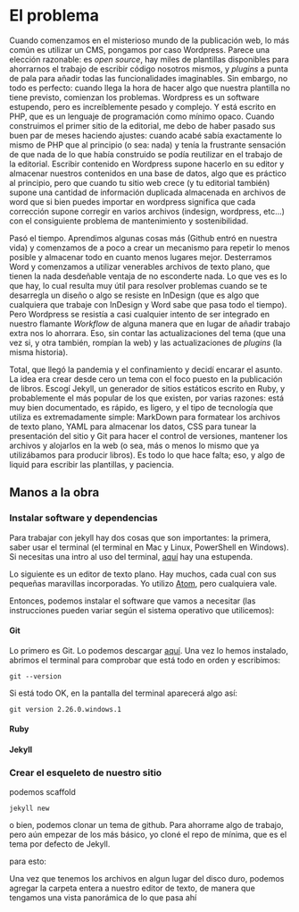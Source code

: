 # El problema

Cuando comenzamos en el misterioso mundo de la publicación web, lo más común es utilizar un CMS, pongamos por caso Wordpress. Parece una elección razonable: es _open source_, hay miles de plantillas disponibles para ahorrarnos el trabajo de escribir código nosotros mismos, y _plugins_ a punta de pala para añadir todas las funcionalidades imaginables. Sin embargo, no todo es perfecto: cuando llega la hora de hacer algo que nuestra plantilla no tiene previsto, comienzan los problemas. Wordpress es un software estupendo, pero es increíblemente pesado y complejo. Y está escrito en PHP, que es un lenguaje de programación como mínimo opaco. Cuando construimos el primer sitio de la editorial, me debo de haber pasado sus buen par de meses haciendo ajustes: cuando acabé sabía exactamente lo mismo de PHP que al principio (o sea: nada) y tenía la frustrante sensación de que nada de lo que había construido se podía reutilizar en el trabajo de la editorial. Escribir contenido en Wordpress supone hacerlo en su editor y almacenar nuestros contenidos en una base de datos, algo que es práctico al principio, pero que cuando tu sitio web crece (y tu editorial también) supone una cantidad de información duplicada almacenada en archivos de word que si bien puedes importar en wordpress significa que cada corrección supone corregir en varios archivos (indesign, wordpress, etc...) con el consiguiente problema de mantenimiento y sostenibilidad. 

Pasó el tiempo. Aprendimos algunas cosas más (Github entró en nuestra vida) y comenzamos de a poco a crear un mecanismo para repetir lo menos posible y almacenar todo en cuanto menos lugares mejor. Desterramos Word y comenzamos a utilizar venerables archivos de texto plano, que tienen la nada desdeñable ventaja de no esconderte nada. Lo que ves es lo que hay, lo cual resulta muy útil para resolver problemas cuando se te desarregla un diseño o algo se resiste en InDesign (que es algo que cualquiera que trabaje con InDesign y Word sabe que pasa todo el tiempo). Pero Wordpress se resistía a casi cualquier intento de ser integrado en nuestro flamante _Workflow_ de alguna manera que en lugar de añadir trabajo extra nos lo ahorrara. Eso, sin contar las actualizaciones del tema (que una vez si, y otra también, rompían la web) y las actualizaciones de _plugins_ (la misma historia).

Total, que llegó la pandemia y el confinamiento y decidí encarar el asunto.
La idea era crear desde cero un tema con el foco puesto en la publicación de libros. Escogí Jekyll, un generador de sitios estáticos escrito en Ruby, y probablemente el más popular de los que existen, por varias razones: está muy bien documentado, es rápido, es ligero, y el tipo de tecnología que utiliza es extremadamente simple:  MarkDown para formatear los archivos de texto plano, YAML para almacenar los datos, CSS para tunear la presentación del sitio y Git para hacer el control de versiones, mantener los archivos y alojarlos en la web (o sea, más o menos lo mismo que ya utilizábamos para producir libros). Es todo lo que hace falta; eso, y algo de liquid para escribir las plantillas, y paciencia.

## Manos a la obra

### Instalar software y dependencias

Para trabajar con jekyll hay dos cosas que son importantes: la primera, saber usar el terminal (el terminal en Mac y Linux, PowerShell en Windows). Si necesitas una intro al uso del terminal, [aquí](https://programminghistorian.org/es/lecciones/introduccion-a-bash) hay una estupenda.

Lo siguiente es un editor de texto plano. Hay muchos, cada cual con sus pequeñas maravillas incorporadas. Yo utilizo [Atom](https://atom.io/), pero cualquiera vale.

Entonces, podemos instalar el software que vamos a necesitar (las instrucciones pueden variar según el sistema operativo que utilicemos):

#### Git

Lo primero es Git. Lo podemos descargar [aquí](https://git-scm.com/). Una vez lo hemos instalado, abrimos el terminal para comprobar que está todo en orden y escribimos:

````git --version````

Si está todo OK, en la pantalla del terminal aparecerá algo así:

`git version 2.26.0.windows.1`

#### Ruby
#### Jekyll

### Crear el esqueleto de nuestro sitio

podemos scaffold

`jekyll new`

o bien, podemos clonar un tema de github. Para ahorrame algo de trabajo, pero aún empezar de los más básico, yo cloné el repo de mínima, que es el tema por defecto de Jekyll.

para esto:

Una vez que tenemos los archivos en algun lugar del disco duro, podemos agregar la carpeta entera a nuestro editor de texto, de manera que tengamos una vista panorámica de lo que pasa ahí
